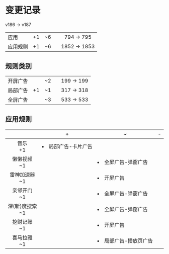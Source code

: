 # 变更记录

v186 -> v187

||||||
|-|:-:|:-:|:-:|:-:|
|应用|+1|~6||794 -> 795|
|应用规则|+1|~6||1852 -> 1853|

## 规则类别

||||||
|-|:-:|:-:|:-:|:-:|
|开屏广告||~2||199 -> 199|
|局部广告|+1|~1||317 -> 318|
|全屏广告||~3||533 -> 533|

## 应用规则

||+|~|-|
|:-:|-|-|-|
|音乐<br>+1|<li>局部广告-卡片广告|||
|懒懒视频<br>~1||<li>全屏广告-弹窗广告||
|雷神加速器<br>~1||<li>开屏广告||
|亲邻开门<br>~1||<li>全屏广告-弹窗广告||
|深(新)度搜索<br>~1||<li>全屏广告-弹窗广告||
|挖财记账<br>~1||<li>开屏广告||
|喜马拉雅<br>~1||<li>局部广告-播放页广告||
